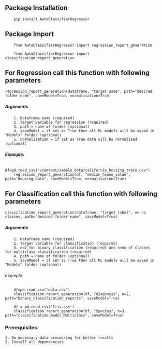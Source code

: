 ## Package Installation

        pip install AutoClassifierRegressor

## Package Import

        from AutoClassifierRegressor import regression_report_generation

        from AutoClassifierRegressor import classification_report_generation

## For Regression call this function with following parameters

    regression_report_generation(dataframe, "target name", path="desired folder name", saveModel=True, normalisation=True)

##### Arguments

        1. Dataframe name (required)
        2. Target variable for regression (required)
        3. path = name of folder (optional)
        4. saveModel = if set as True then all ML models will be saved in "Models" folder (optional)
        5. normalisation = if set as True data will be normalised (optional)

##### Example:

        df=pd.read_csv("/content/sample_data/california_housing_train.csv")
        regression_report_generation(df, "median_house_value", path="Housing_data", saveModel=True, normalisation=True)

## For Classification call this function with following parameters

    classification_report_generation(dataframe, "target label", n= no classes, path="desired folder name", saveModel=True)

##### Arguments

        1. Dataframe name (required)
        2. Target variable for classification (required)
        3. n=2 for binary classification (required) and n=no of classes for multiclass classification (required)
        4. path = name of folder (optional)
        5. saveModel = if set as True then all ML models will be saved in "Models" folder (optional)

###### Example:

        df=pd.read_csv("data.csv")
        classification_report_generation(df, "diagnosis", n=2, path="binary_classification_reports", saveModel=True)

        df = pd.read_csv('Iris.csv')
        classification_report_generation(df, "Species", n=3, path="classification_model_Multiclass", saveModel=True)

### Prerequisites:

    1. Do necessary data processing for better results
    2. Install all dependancies
